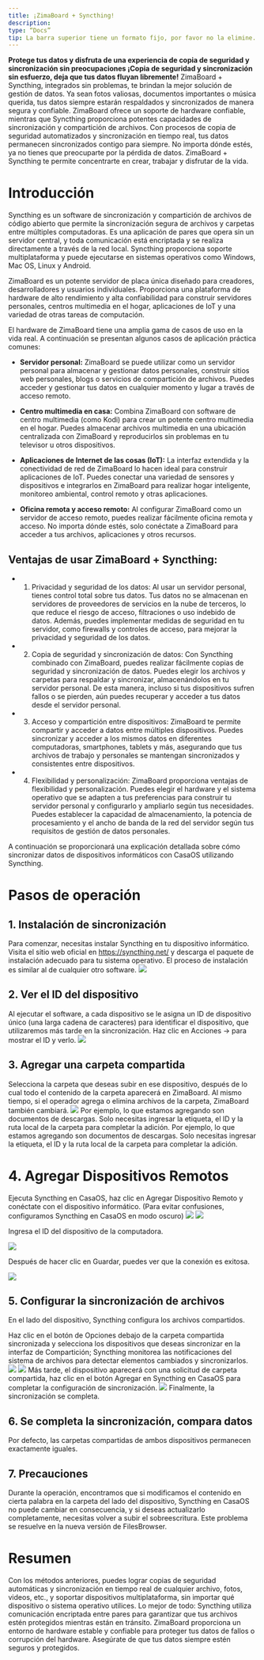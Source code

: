 ```yaml
---
title: ¡ZimaBoard + Syncthing!
description:
type: “Docs”
tip: La barra superior tiene un formato fijo, por favor no la elimine. La descripción es para el artículo, si no se llena se tomará el primer párrafo del contenido.
---
```

**Protege tus datos y disfruta de una experiencia de copia de seguridad y sincronización sin preocupaciones
¡Copia de seguridad y sincronización sin esfuerzo, deja que tus datos fluyan libremente!**
ZimaBoard + Syncthing, integrados sin problemas, te brindan la mejor solución de gestión de datos. Ya sean fotos valiosas, documentos importantes o música querida, tus datos siempre estarán respaldados y sincronizados de manera segura y confiable. ZimaBoard ofrece un soporte de hardware confiable, mientras que Syncthing proporciona potentes capacidades de sincronización y compartición de archivos. Con procesos de copia de seguridad automatizados y sincronización en tiempo real, tus datos permanecen sincronizados contigo para siempre. No importa dónde estés, ya no tienes que preocuparte por la pérdida de datos. ZimaBoard + Syncthing te permite concentrarte en crear, trabajar y disfrutar de la vida.
# Introducción
Syncthing es un software de sincronización y compartición de archivos de código abierto que permite la sincronización segura de archivos y carpetas entre múltiples computadoras. Es una aplicación de pares que opera sin un servidor central, y toda comunicación está encriptada y se realiza directamente a través de la red local. Syncthing proporciona soporte multiplataforma y puede ejecutarse en sistemas operativos como Windows, Mac OS, Linux y Android.

ZimaBoard es un potente servidor de placa única diseñado para creadores, desarrolladores y usuarios individuales. Proporciona una plataforma de hardware de alto rendimiento y alta confiabilidad para construir servidores personales, centros multimedia en el hogar, aplicaciones de IoT y una variedad de otras tareas de computación.

El hardware de ZimaBoard tiene una amplia gama de casos de uso en la vida real. A continuación se presentan algunos casos de aplicación práctica comunes:
- **Servidor personal:** ZimaBoard se puede utilizar como un servidor personal para almacenar y gestionar datos personales, construir sitios web personales, blogs o servicios de compartición de archivos. Puedes acceder y gestionar tus datos en cualquier momento y lugar a través de acceso remoto.

- **Centro multimedia en casa:** Combina ZimaBoard con software de centro multimedia (como Kodi) para crear un potente centro multimedia en el hogar. Puedes almacenar archivos multimedia en una ubicación centralizada con ZimaBoard y reproducirlos sin problemas en tu televisor u otros dispositivos.

- **Aplicaciones de Internet de las cosas (IoT):** La interfaz extendida y la conectividad de red de ZimaBoard lo hacen ideal para construir aplicaciones de IoT. Puedes conectar una variedad de sensores y dispositivos e integrarlos en ZimaBoard para realizar hogar inteligente, monitoreo ambiental, control remoto y otras aplicaciones.

- **Oficina remota y acceso remoto:** Al configurar ZimaBoard como un servidor de acceso remoto, puedes realizar fácilmente oficina remota y acceso. No importa dónde estés, solo conéctate a ZimaBoard para acceder a tus archivos, aplicaciones y otros recursos.

## Ventajas de usar ZimaBoard + Syncthing:
- 1. Privacidad y seguridad de los datos: Al usar un servidor personal, tienes control total sobre tus datos. Tus datos no se almacenan en servidores de proveedores de servicios en la nube de terceros, lo que reduce el riesgo de acceso, filtraciones o uso indebido de datos. Además, puedes implementar medidas de seguridad en tu servidor, como firewalls y controles de acceso, para mejorar la privacidad y seguridad de los datos.

- 2. Copia de seguridad y sincronización de datos: Con Syncthing combinado con ZimaBoard, puedes realizar fácilmente copias de seguridad y sincronización de datos. Puedes elegir los archivos y carpetas para respaldar y sincronizar, almacenándolos en tu servidor personal. De esta manera, incluso si tus dispositivos sufren fallos o se pierden, aún puedes recuperar y acceder a tus datos desde el servidor personal.

- 3. Acceso y compartición entre dispositivos: ZimaBoard te permite compartir y acceder a datos entre múltiples dispositivos. Puedes sincronizar y acceder a los mismos datos en diferentes computadoras, smartphones, tablets y más, asegurando que tus archivos de trabajo y personales se mantengan sincronizados y consistentes entre dispositivos.

- 4. Flexibilidad y personalización: ZimaBoard proporciona ventajas de flexibilidad y personalización. Puedes elegir el hardware y el sistema operativo que se adapten a tus preferencias para construir tu servidor personal y configurarlo y ampliarlo según tus necesidades. Puedes establecer la capacidad de almacenamiento, la potencia de procesamiento y el ancho de banda de la red del servidor según tus requisitos de gestión de datos personales.

A continuación se proporcionará una explicación detallada sobre cómo sincronizar datos de dispositivos informáticos con CasaOS utilizando Syncthing.

# Pasos de operación
## 1. Instalación de sincronización
Para comenzar, necesitas instalar Syncthing en tu dispositivo informático. Visita el sitio web oficial en https://syncthing.net/ y descarga el paquete de instalación adecuado para tu sistema operativo. El proceso de instalación es similar al de cualquier otro software.
![](https://manage.icewhale.io/api/static/docs/1727262326663_image.png)
## 2. Ver el ID del dispositivo
Al ejecutar el software, a cada dispositivo se le asigna un ID de dispositivo único (una larga cadena de caracteres) para identificar el dispositivo, que utilizaremos más tarde en la sincronización. Haz clic en Acciones → para mostrar el ID y verlo.
![](https://manage.icewhale.io/api/static/docs/1727262345800_image.png)
## 3. Agregar una carpeta compartida
Selecciona la carpeta que deseas subir en ese dispositivo, después de lo cual todo el contenido de la carpeta aparecerá en ZimaBoard. Al mismo tiempo, si el operador agrega o elimina archivos de la carpeta, ZimaBoard también cambiará.
![](https://manage.icewhale.io/api/static/docs/1727262377851_image.png)
Por ejemplo, lo que estamos agregando son documentos de descargas. Solo necesitas ingresar la etiqueta, el ID y la ruta local de la carpeta para completar la adición.
Por ejemplo, lo que estamos agregando son documentos de descargas. Solo necesitas ingresar la etiqueta, el ID y la ruta local de la carpeta para completar la adición.
# 4. Agregar Dispositivos Remotos
Ejecuta Syncthing en CasaOS, haz clic en Agregar Dispositivo Remoto y conéctate con el dispositivo informático. (Para evitar confusiones, configuramos Syncthing en CasaOS en modo oscuro)
![](https://manage.icewhale.io/api/static/docs/1727262413245_image.png)
![](https://manage.icewhale.io/api/static/docs/1727262418895_image.png)

Ingresa el ID del dispositivo de la computadora.

![](https://manage.icewhale.io/api/static/docs/1727262438326_image.png)

Después de hacer clic en Guardar, puedes ver que la conexión es exitosa.

![](https://manage.icewhale.io/api/static/docs/1727262453826_image.png)

## 5. Configurar la sincronización de archivos
En el lado del dispositivo, Syncthing configura los archivos compartidos.

Haz clic en el botón de Opciones debajo de la carpeta compartida sincronizada y selecciona los dispositivos que deseas sincronizar en la interfaz de Compartición; Syncthing monitorea las notificaciones del sistema de archivos para detectar elementos cambiados y sincronizarlos.
![](https://manage.icewhale.io/api/static/docs/1727262752262_image.png)
![](https://manage.icewhale.io/api/static/docs/1727262756052_image.png)
Más tarde, el dispositivo aparecerá con una solicitud de carpeta compartida, haz clic en el botón Agregar en Syncthing en CasaOS para completar la configuración de sincronización.
![](https://manage.icewhale.io/api/static/docs/1727262766182_image.png)
Finalmente, la sincronización se completa.
## 6. Se completa la sincronización, compara datos
Por defecto, las carpetas compartidas de ambos dispositivos permanecen exactamente iguales.
## 7. Precauciones
Durante la operación, encontramos que si modificamos el contenido en cierta palabra en la carpeta del lado del dispositivo, Syncthing en CasaOS no puede cambiar en consecuencia, y si deseas actualizarlo completamente, necesitas volver a subir el sobreescritura. Este problema se resuelve en la nueva versión de FilesBrowser.

# Resumen
Con los métodos anteriores, puedes lograr copias de seguridad automáticas y sincronización en tiempo real de cualquier archivo, fotos, videos, etc., y soportar dispositivos multiplataforma, sin importar qué dispositivo o sistema operativo utilices. Lo mejor de todo: Syncthing utiliza comunicación encriptada entre pares para garantizar que tus archivos estén protegidos mientras están en tránsito. ZimaBoard proporciona un entorno de hardware estable y confiable para proteger tus datos de fallos o corrupción del hardware. Asegúrate de que tus datos siempre estén seguros y protegidos.
